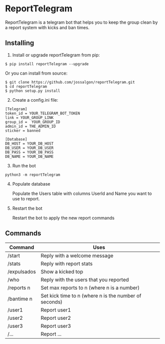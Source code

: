 # ReportTelegram
ReportTelegram is a telegram bot that helps you to keep the group clean by a report system with kicks and ban times.

## Installing
1. Install or upgrade reportTelegram from pip:
  ```
  $ pip install reportTelegram --upgrade
  ```
Or you can install from source:
  ```
  $ git clone https://github.com/jossalgon/reportTelegram.git
  $ cd reportTelegram
  $ python setup.py install
  ```

2. Create a config.ini file:

  ```
  [Telegram]
  token_id = YOUR_TELEGRAM_BOT_TOKEN
  link = YOUR_GROUP_LINK
  group_id =  YOUR_GROUP_ID
  admin_id = THE_ADMIN_ID
  sticker = banned
  
  [Database]
  DB_HOST = YOUR_DB_HOST
  DB_USER = YOUR_DB_USER
  DB_PASS = YOUR_DB_PASS
  DB_NAME = YOUR_DB_NAME
  ```

3. Run the bot
  ```
  python3 -m reportTelegram
  ```

4. Populate database
    
    Populate the Users table with columns UserId and Name you want to use to report.

5. Restart the bot

    Restart the bot to apply the new report commands



## Commands
Command | Uses
------- | -----
/start | Reply with a welcome message
/stats | Reply with report stats
/expulsados | Show a kicked top
/who | Reply with the users that you reported
/reports n | Set max reports to n (where n is a number)
/bantime n | Set kick time to n (where n is the number of seconds)
/user1 | Report user1
/user2 | Report user2
/user3 | Report user3
/...   | Report ...
